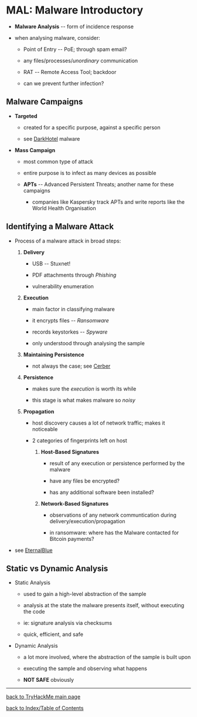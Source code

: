 # MAL: Malware Introductory

* **Malware Analysis** -- form of incidence response

* when analysing malware, consider:

    - Point of Entry -- PoE; through spam email?

    - any files/processes/*unordinary* communication

    - RAT -- Remote Access Tool; backdoor

    - can we prevent further infection?


## Malware Campaigns

* **Targeted** 

    - created for a specific purpose, against a specific person

    - see [DarkHotel](https://www.kaspersky.co.uk/resource-center/threats/darkhotel-malware-virus-threat-definition) malware

* **Mass Campaign**

    - most common type of attack

    - entire purpose is to infect as many devices as possible

    - **APTs** -- Advanced Persistent Threats; another name for these campaigns

        - companies like Kaspersky track APTs and write reports like the World Health Organisation


## Identifying a Malware Attack

* Process of a malware attack in broad steps:

    1. **Delivery**

        + USB -- Stuxnet!

        + PDF attachments through *Phishing*

        + vulnerability enumeration

    2. **Execution**

        + main factor in classifying malware

        + it encrypts files -- *Ransomware*

        + records keystorkes -- *Spyware*

        + only understood through analysing the sample

    3. **Maintaining Persistence**

        + not always the case; see [Cerber](https://blog.malwarebytes.com/detections/ransom-cerber/)

    4. **Persistence**

        + makes sure the *execution* is worth its while

        + this stage is what makes malware so *noisy*

    5. **Propagation**

        + host discovery causes a lot of network traffic; makes it noticeable

        + 2 categories of fingerprints left on host

            1. **Host-Based Signatures**

                - result of any execution or persistence performed by the malware

                - have any files be encrypted?

                - has any additional software been installed?

            2. **Network-Based Signatures**

                - observations of any network communtication during delivery/execution/propagation

                - in ransomware: where has the Malware contacted for Bitcoin payments?

* see [EternalBlue](https://research.checkpoint.com/2017/eternalblue-everything-know/)


## Static vs Dynamic Analysis

* Static Analysis

    - used to gain a high-level abstraction of the sample

    - analysis at the state the malware presents itself, without executing the code

    - ie: signature analysis via checksums

    - quick, efficient, and safe 

* Dynamic Analysis

    - a lot more involved, where the abstraction of the sample is built upon

    - executing the sample and observing what happens

    - **NOT SAFE** obviously

---
[back to TryHackMe main page](thm.md)

[back to Index/Table of Contents](index.md)
